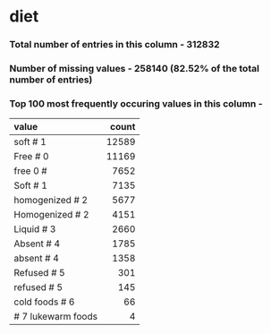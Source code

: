 
# diet

### Total number of entries in this column - 312832

### Number of missing values - 258140 (82.52% of the total number of entries)

### Top 100 most frequently occuring values in this column -

| value              |   count |
|:-------------------|--------:|
| soft # 1           |   12589 |
| Free # 0           |   11169 |
| free 0 #           |    7652 |
| Soft # 1           |    7135 |
| homogenized # 2    |    5677 |
| Homogenized # 2    |    4151 |
| Liquid # 3         |    2660 |
| Absent # 4         |    1785 |
| absent # 4         |    1358 |
| Refused # 5        |     301 |
| refused # 5        |     145 |
| cold foods # 6     |      66 |
| # 7 lukewarm foods |       4 |
